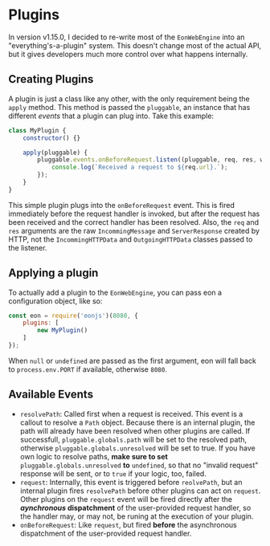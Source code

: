 # Plugins
In version v1.15.0, I decided to re-write most of the `EonWebEngine` into an "everything's-a-plugin" system. This doesn't change most of the actual API, but it gives developers much more control over what happens internally.

## Creating Plugins
A plugin is just a class like any other, with the only requirement being the `apply` method. This method is passed the `pluggable`, an instance that has different *events* that a plugin can plug into. Take this example:
```js
class MyPlugin {
    constructor() {}

    apply(pluggable) {
        pluggable.events.onBeforeRequest.listen((pluggable, req, res, webEngine) => {
            console.log(`Received a request to ${req.url}.`);
        });
    }
}
```
This simple plugin plugs into the `onBeforeRequest` event. This is fired immediately before the request handler is invoked, but after the request has been received and the correct handler has been resolved. Also, the `req` and `res` arguments are the raw `IncommingMessage` and `ServerResponse` created by HTTP, not the `IncommingHTTPData` and `OutgoingHTTPData` classes passed to the listener.

## Applying a plugin
To actually add a plugin to the `EonWebEngine`, you can pass eon a configuration object, like so:
```js
const eon = require('eonjs')(8080, {
    plugins: [
        new MyPlugin()
    ]
});
```
When `null` or `undefined` are passed as the first argument, eon will fall back to `process.env.PORT` if available, otherwise `8080`.

## Available Events
- `resolvePath`: Called first when a request is received. This event is a callout to resolve a `Path` object. Because there is an internal plugin, the path will already have been resolved when other plugins are called. If successfull, `pluggable.globals.path` will be set to the resolved path, otherwise `pluggable.globals.unresolved` will be set to true. If you have own logic to resolve paths, **make sure to set** `pluggable.globals.unresolved` **to** `undefined`, so that no "invalid request" response will be sent, or to `true` if your logic, too, failed.
- `request`: Internally, this event is triggered before `reolvePath`, but an internal plugin fires `resolvePath` before other plugins can act on `request`. Other plugins on the `request` event will be fired directly after the **_aynchronous_ dispatchment** of the user-provided request handler, so the handler may, or may not, be runing at the execution of your plugin.
- `onBeforeRequest`: Like `request`, but fired **before** the asynchronous dispatchment of the user-provided request handler.